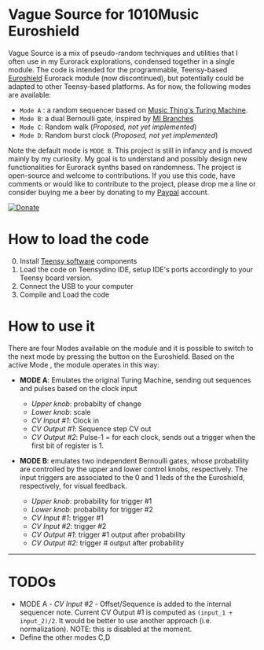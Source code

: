 # Vague Source for 1010Music Euroshield
Vague Source is a mix of pseudo-random techniques and utilities that I often use in my Eurorack explorations, condensed together in a single module. The code is intended for the programmable, Teensy-based 
[Euroshield](https://1010music.com/product/euroshield1) Eurorack module (now discontinued), but potentially could be adapted to other Teensy-based platforms. As for now, the following modes are available:
  * `Mode A` : a random sequencer based on [Music Thing's Turing Machine](https://musicthing.co.uk/collateral/TuringRev1Docs.pdf). 
  * `Mode B`: a dual Bernoulli gate, inspired by [MI Branches](https://mutable-instruments.net/modules/branches/)
  * `Mode C`: Random walk (*Proposed, not yet implemented*)
  * `Mode D`: Random burst clock (*Proposed, not yet implemented*)
  
Note the default mode is `MODE B`. This project is still in infancy and is moved mainly by my curiosity. My goal is to understand and possibly design new functionalities for Eurorack synths based on randomness. The project is open-source and welcome to contributions. If you use this code, have comments or would like to contribute to the project, please drop me a line or consider buying me a beer by donating to my [Paypal](https://www.paypal.com/cgi-bin/webscr?cmd=_donations&business=AYW2AZK29XNUS&currency_code=USD&source=url) account. 

[![Donate](https://img.shields.io/badge/Donate-PayPal-green.svg)](https://www.paypal.com/cgi-bin/webscr?cmd=_donations&business=AYW2AZK29XNUS&currency_code=USD&source=url)
 

# How to load the code
0. Install <a href="https://www.pjrc.com/teensy/tutorial.html">Teensy software</a> components
1. Load the code on Teensydino IDE, setup IDE's ports accordingly to your Teensy board version.
2. Connect the USB to your computer
3. Compile and Load the code

# How to use it
There are four Modes available on the module and it is possible to switch to the next mode by pressing the button on the Euroshield. Based on the active Mode , the module operates in this way:
* **MODE A**: Emulates the original Turing Machine, sending out sequences and pulses based on the clock input
  * *Upper knob*: probabilty of change
  * *Lower knob*: scale
  * *CV Input #1*: Clock in
  * *CV Output #1*: Sequence step CV out
  * *CV Output #2*: Pulse-1 = for each clock, sends out a trigger when the first bit of register is 1.

* **MODE B**: emulates two independent Bernoulli gates, whose probability are controlled by the upper and lower control knobs, respectively. The input triggers are associated to the 0 and 1 leds of the the Euroshield, respectively, for visual feedback.
  * *Upper knob*: probability for trigger #1
  * *Lower knob*: probability for trigger #2
  * *CV Input #1*: trigger #1
  * *CV Input #2*: trigger #2
  * *CV Output #1*: trigger #1 output after probability 
  * *CV Output #2*: trigger # output after probability
  
------------------

# TODOs
- MODE A - *CV Input #2* - Offset/Sequence is added to the internal sequencer note. Current CV Output #1 is computed as `(input_1 + input_2)/2`. It would be better to use another approach (i.e. normalization). NOTE: this is disabled at the moment.
- Define the other modes C,D
